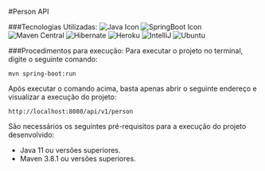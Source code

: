 #Person API

###Tecnologias Utilizadas:
![Java Icon](https://img.shields.io/badge/Java-ED8B00?style=for-the-badge&logo=java&logoColor=white)
![SpringBoot Icon](https://img.shields.io/badge/Spring_Boot-F2F4F9?style=for-the-badge&logo=spring-boot)
![Maven Central](https://img.shields.io/badge/apache_maven-C71A36?style=for-the-badge&logo=apachemaven&logoColor=white)
![Hibernate](https://img.shields.io/badge/Hibernate-59666C?style=for-the-badge&logo=Hibernate&logoColor=white)
![Heroku](https://img.shields.io/badge/Heroku-430098?style=for-the-badge&logo=heroku&logoColor=white)
![IntelliJ](https://img.shields.io/badge/IntelliJIDEA-000000.svg?style=for-the-badge&logo=intellij-idea&logoColor=white)
![Ubuntu](https://img.shields.io/badge/Ubuntu-E95420?style=for-the-badge&logo=ubuntu&logoColor=white)

###Procedimentos para execução:
Para executar o projeto no terminal, digite o seguinte comando:

```shell script
mvn spring-boot:run 
```

Após executar o comando acima, basta apenas abrir o seguinte endereço e visualizar a execução do projeto:

```
http://localhost:8080/api/v1/person
```


São necessários os seguintes pré-requisitos para a execução do projeto desenvolvido:

* Java 11 ou versões superiores.
* Maven 3.8.1 ou versões superiores.